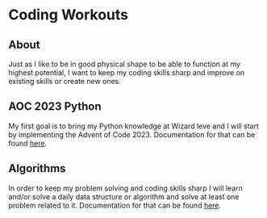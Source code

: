 # Coding Workouts

## About

Just as I like to be in good physical shape to be able to function at my highest potential, I want to keep my coding skills sharp and improve on existing skills or create new ones.

## AOC 2023 Python

My first goal is to bring my Python knowledge at Wizard leve and I will start by implementing the Advent of Code 2023. 
Documentation for that can be found [here](https://github.com/andreivisan/workout/tree/master/aoc_2023_py).

## Algorithms

In order to keep my problem solving and coding skills sharp I will learn and/or solve a daily data structure or algorithm and solve at least
one problem related to it. Documentation for that can be found [here](https://github.com/andreivisan/workout/tree/master/algorithms).
